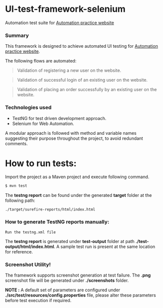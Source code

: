 # UI-test-framework-selenium
Automation test suite for [Automation practice website]

### Summary

This framework is designed to achieve automated UI testing for [Automation practice website].

The following flows are automated:

> Validation of registering a new user on the website.

> Validation of successful login of an existing user on the website.

> Validation of placing an order successfully by an existing user on the website.


### Technologies used

* TestNG for test driven development approach.
* Selenium for Web Automation.

A modular approach is followed with method and variable names suggesting their purpose throughout the project, to avoid redundant comments.

# How to run tests:
Import the project as a Maven project and execute following command.
```sh
$ mvn test
```
The **testng report** can be found under the generated **target** folder at the following path:
```
./target/surefire-reports/html/index.html
```
### How to generate TestNG reports manually:
```
Run the testng.xml file
```
The **testng report** is generated under **test-output** folder at path **./test-output/html/index.html**. A sample test run is present at the same location for reference.

### Screenshot Utility!
The framework supports screenshot generation at test failure.
The **.png** screenshot file will be generated under **./screenshots** folder.

**NOTE :** A default set of parameters are configured under **./src/test/resources/config.properties** file, please alter these parameters before test execution if required.

[Automation practice website]: https://www.automationpractice.com/index.php

  
